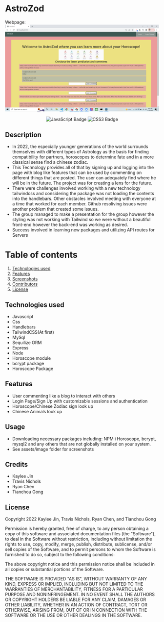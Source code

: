 # AstroZod

Webpage:
    ![Webpage](./public/assets/image/ScreenshotP.png)

<div align="center">
<img src="https://img.shields.io/badge/JavaScript-323330?style=flat&logo=javascript&logoColor=F7DF1E" alt="JavaScript Badge"/>
<img src="https://img.shields.io/badge/CSS3-1572B6?style=flat&logo=css3&logoColor=white" alt="CSS3 Badge"/>
</div>

## Description

 * In 2022, the especially younger generations of the world surrounds themselves with different types of Astrology as the basis for finding compatibility for partners, horoscopes to determine fate and in a more classical sense find a chinese zodiac. 
 * This Technology provides all of that by signing up and logging into the page with blog like features that can be used by commenting on different things that are posted. The user can adequately find where he will be in the future. The project was for creating a lens for the future. 
 * There were challenges involved working with a new technology tailwindcss and considering the package was not loading the contents into the handlebars. Other obstacles involved meeting with everyone at a time that worked for each member. Github resoliving issues were another problem that created some issues. 
 * The group managed to make a presentation for the group however the styling was not working with Tailwind so we were without a beautiful front-end however the back-end was working as desired. 
 * Success involved in learning new packages and utilizing API routes for Servers

# Table of contents
1. [Technologies used](#tech-used)
2. [Features](#features)
3. [Screenshots](#screenshots)
4. [Contributors](#contributors)
5. [License](#license)

## Technologies used
* Javascript
* Css
* Handlebars
* TailwindCSS(At first)
* MySql
* Sequilize ORM
* Express
* Node
* Horoscope module
* bcrypt package
* Horoscope Package

## Features
* User commenting like a blog to interact with others 
* Login Page/Sign Up with customizable sessions and authentication
* Horoscope/Chinese Zodiac sign look up
* Chinese Animals look up

## Usage
* Downloading necessary packages including: NPM i Horoscope, bcrypt, mysql2 and any others that are not globally installed on your system.
*  See assets/image folder for screenshots
## Credits

* Kaylee Jin
* Travis Nichols
* Ryan Chen
* Tianchou Gong

## License

Copyright 2022 Kaylee Jin, Travis Nichols, Ryan Chen, and Tianchou Gong

Permission is hereby granted, free of charge, to any person obtaining a copy of this software and associated documentation files (the "Software"), to deal in the Software without restriction, including without limitation the rights to use, copy, modify, merge, publish, distribute, sublicense, and/or sell copies of the Software, and to permit persons to whom the Software is furnished to do so, subject to the following conditions:

The above copyright notice and this permission notice shall be included in all copies or substantial portions of the Software.

THE SOFTWARE IS PROVIDED "AS IS", WITHOUT WARRANTY OF ANY KIND, EXPRESS OR IMPLIED, INCLUDING BUT NOT LIMITED TO THE WARRANTIES OF MERCHANTABILITY, FITNESS FOR A PARTICULAR PURPOSE AND NONINFRINGEMENT. IN NO EVENT SHALL THE AUTHORS OR COPYRIGHT HOLDERS BE LIABLE FOR ANY CLAIM, DAMAGES OR OTHER LIABILITY, WHETHER IN AN ACTION OF CONTRACT, TORT OR OTHERWISE, ARISING FROM, OUT OF OR IN CONNECTION WITH THE SOFTWARE OR THE USE OR OTHER DEALINGS IN THE SOFTWARE.
